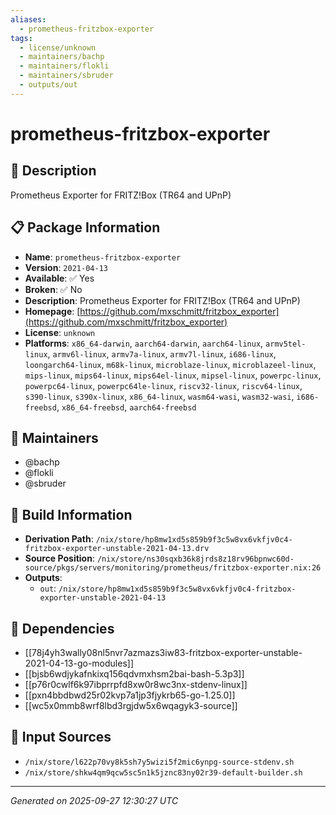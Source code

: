 ```yaml
---
aliases:
  - prometheus-fritzbox-exporter
tags:
  - license/unknown
  - maintainers/bachp
  - maintainers/flokli
  - maintainers/sbruder
  - outputs/out
---
```


# prometheus-fritzbox-exporter

## 📝 Description

Prometheus Exporter for FRITZ!Box (TR64 and UPnP)

## 📋 Package Information

- **Name**: `prometheus-fritzbox-exporter`
- **Version**: `2021-04-13`
- **Available**: ✅ Yes
- **Broken**: ✅ No
- **Description**: Prometheus Exporter for FRITZ!Box (TR64 and UPnP)
- **Homepage**: [https://github.com/mxschmitt/fritzbox_exporter](https://github.com/mxschmitt/fritzbox_exporter)
- **License**: `unknown`
- **Platforms**: `x86_64-darwin`, `aarch64-darwin`, `aarch64-linux`, `armv5tel-linux`, `armv6l-linux`, `armv7a-linux`, `armv7l-linux`, `i686-linux`, `loongarch64-linux`, `m68k-linux`, `microblaze-linux`, `microblazeel-linux`, `mips-linux`, `mips64-linux`, `mips64el-linux`, `mipsel-linux`, `powerpc-linux`, `powerpc64-linux`, `powerpc64le-linux`, `riscv32-linux`, `riscv64-linux`, `s390-linux`, `s390x-linux`, `x86_64-linux`, `wasm64-wasi`, `wasm32-wasi`, `i686-freebsd`, `x86_64-freebsd`, `aarch64-freebsd`
## 👥 Maintainers

- @bachp
- @flokli
- @sbruder


## 🔧 Build Information

- **Derivation Path**: `/nix/store/hp8mw1xd5s859b9f3c5w8vx6vkfjv0c4-fritzbox-exporter-unstable-2021-04-13.drv`
- **Source Position**: `/nix/store/ns30sqxb36k8jrds8z18rv96bpnwc60d-source/pkgs/servers/monitoring/prometheus/fritzbox-exporter.nix:26`
- **Outputs**:
  - `out`:  `/nix/store/hp8mw1xd5s859b9f3c5w8vx6vkfjv0c4-fritzbox-exporter-unstable-2021-04-13`

## 🔗 Dependencies

- [[78j4yh3wally08nl5nvr7azmazs3iw83-fritzbox-exporter-unstable-2021-04-13-go-modules]]
- [[bjsb6wdjykafnkixq156qdvmxhsm2bai-bash-5.3p3]]
- [[p76r0cwlf6k97ibprrpfd8xw0r8wc3nx-stdenv-linux]]
- [[pxn4bbdbwd25r02kvp7a1jp3fjykrb65-go-1.25.0]]
- [[wc5x0mmb8wrf8lbd3rgjdw5x6wqagyk3-source]]

## 📁 Input Sources

- `/nix/store/l622p70vy8k5sh7y5wizi5f2mic6ynpg-source-stdenv.sh`
- `/nix/store/shkw4qm9qcw5sc5n1k5jznc83ny02r39-default-builder.sh`

---
*Generated on 2025-09-27 12:30:27 UTC*
